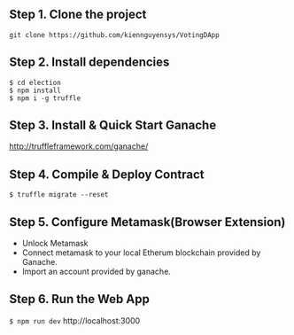 

## Step 1. Clone the project
`git clone https://github.com/kiennguyensys/VotingDApp`

## Step 2. Install dependencies
```
$ cd election
$ npm install
$ npm i -g truffle
```
## Step 3. Install & Quick Start Ganache
http://truffleframework.com/ganache/


## Step 4. Compile & Deploy Contract
`$ truffle migrate --reset`

## Step 5. Configure Metamask(Browser Extension)
- Unlock Metamask
- Connect metamask to your local Etherum blockchain provided by Ganache.
- Import an account provided by ganache.

## Step 6. Run the Web App
`$ npm run dev`
http://localhost:3000
